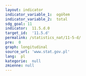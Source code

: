 ```yaml
---
layout: indicator
indicator_variable_1:  ogółem
indicator_variable_2:  total
sdg_goal: 11
indicator:  11.5.d.0
target_id:  '11.5.d'
permalink: /statistics_nat/11-5-d/
pre:  0
graph: longitudinal
source_url: 'www.stat.gov.pl'
lang:  pl
kategorie:  null
zmienne: null
---
```

